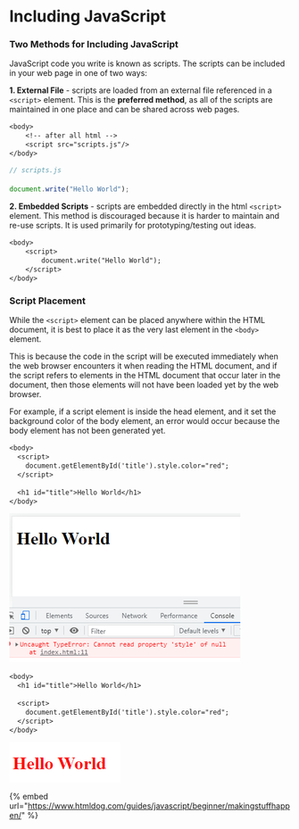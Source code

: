 # Including JavaScript

### Two Methods for Including JavaScript

JavaScript code you write is known as scripts. The scripts can be included in your web page in one of two ways:

**1. External File** - scripts are loaded from an external file referenced in a `<script>` element. This is the **preferred method**, as all of the scripts are maintained in one place and can be shared across web pages.

```markup
<body>
    <!-- after all html -->
    <script src="scripts.js"/>
</body>
```

```javascript
// scripts.js

document.write("Hello World");
```

**2. Embedded Scripts** - scripts are embedded directly in the html `<script>` element. This method is discouraged because it is harder to maintain and re-use scripts. It is used primarily for prototyping/testing out ideas.

```markup
<body>
    <script>
        document.write("Hello World");
    </script>
</body>
```

### Script Placement

While the `<script>` element can be placed anywhere within the HTML document, it is best to place it as the very last element in the `<body>` element. 

This is because the code in the script will be executed immediately when the web browser encounters it when reading the HTML document, and if the script refers to elements in the HTML document that occur later in the document, then those elements will not have been loaded yet by the web browser.

For example, if a script element is inside the head element, and it set the background color of the body element, an error would occur because the body element has not been generated yet.

```markup
<body>
  <script>
    document.getElementById('title').style.color="red";
  </script>
  
  <h1 id="title">Hello World</h1>
</body>
```

![](../.gitbook/assets/image%20%2825%29.png)

```markup
<body>
  <h1 id="title">Hello World</h1>
  
  <script>
    document.getElementById('title').style.color="red";
  </script>
</body>
```

![](../.gitbook/assets/image%20%2821%29.png)

{% embed url="https://www.htmldog.com/guides/javascript/beginner/makingstuffhappen/" %}



